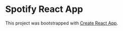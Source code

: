 # Spotify React App

This project was bootstrapped with [Create React App](https://github.com/facebook/create-react-app).

